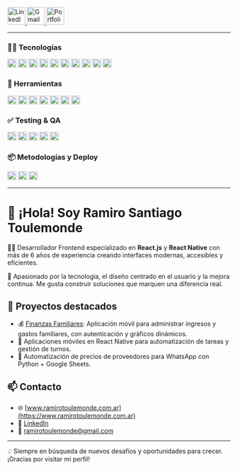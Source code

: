 <p>
  <a href="https://www.linkedin.com/in/ramirotoulemonde/" target="_blank">
    <img height="40" src="https://img.shields.io/badge/LinkedIn-0077B5?style=for-the-badge&logo=linkedin&logoColor=white" alt="LinkedIn Badge"/>
  </a>
  <a href="mailto:ramirotoulemonde@gmail.com">
    <img height="40" src="https://img.shields.io/badge/Gmail-D14836?style=for-the-badge&logo=gmail&logoColor=white" alt="Gmail Badge"/>
  </a>
  <a href="https://www.ramirotoulemonde.com.ar" target="_blank">
    <img height="40" src="https://img.shields.io/badge/Portfolio-000?style=for-the-badge&logo=vercel&logoColor=white" alt="Portfolio Badge"/>
  </a>
</p>

---

### 🧑‍💻 Tecnologías
<p>
  <img height="20" src="https://img.shields.io/badge/React_JS-61DAFB?style=for-the-badge&logo=react&logoColor=black" />
  <img height="20" src="https://img.shields.io/badge/React_Native-61DAFB?style=for-the-badge&logo=react&logoColor=black" />
  <img height="20" src="https://img.shields.io/badge/JavaScript-F7DF1E?style=for-the-badge&logo=javascript&logoColor=black" />
  <img height="20" src="https://img.shields.io/badge/TypeScript-3178C6?style=for-the-badge&logo=typescript&logoColor=white" />
  <img height="20" src="https://img.shields.io/badge/CSS3-1572B6?style=for-the-badge&logo=css3&logoColor=white" />
  <img height="20" src="https://img.shields.io/badge/Sass-CC6699?style=for-the-badge&logo=sass&logoColor=white" />
  <img height="20" src="https://img.shields.io/badge/Styled_Components-DB7093?style=for-the-badge&logo=styled-components&logoColor=white" />
  <img height="20" src="https://img.shields.io/badge/Material_UI-0081CB?style=for-the-badge&logo=mui&logoColor=white" />
  <img height="20" src="https://img.shields.io/badge/Tailwind_CSS-06B6D4?style=for-the-badge&logo=tailwindcss&logoColor=white" />
  <img height="20" src="https://img.shields.io/badge/Chakra_UI-319795?style=for-the-badge&logo=chakraui&logoColor=white" />
</p>

### 🧰 Herramientas
<p>
  <img height="20" src="https://img.shields.io/badge/GitHub-181717?style=for-the-badge&logo=github&logoColor=white" />
  <img height="20" src="https://img.shields.io/badge/Figma-F24E1E?style=for-the-badge&logo=figma&logoColor=white" />
  <img height="20" src="https://img.shields.io/badge/Postman-FF6C37?style=for-the-badge&logo=postman&logoColor=white" />
  <img height="20" src="https://img.shields.io/badge/Supabase-3ECF8E?style=for-the-badge&logo=supabase&logoColor=white" />
  <img height="20" src="https://img.shields.io/badge/Firebase-FFCA28?style=for-the-badge&logo=firebase&logoColor=black" />
  <img height="20" src="https://img.shields.io/badge/Jira-0052CC?style=for-the-badge&logo=jira&logoColor=white" />
  <img height="20" src="https://img.shields.io/badge/Atlassian-0052CC?style=for-the-badge&logo=atlassian&logoColor=white" />
</p>

### ✅ Testing & QA
<p>
  <img height="20" src="https://img.shields.io/badge/Jest-C21325?style=for-the-badge&logo=jest&logoColor=white" />
  <img height="20" src="https://img.shields.io/badge/React_Testing_Library-E33332?style=for-the-badge&logo=testing-library&logoColor=white" />
  <img height="20" src="https://img.shields.io/badge/Storybook-FF4785?style=for-the-badge&logo=storybook&logoColor=white" />
  <img height="20" src="https://img.shields.io/badge/Selenium-43B02A?style=for-the-badge&logo=selenium&logoColor=white" />
  <img height="20" src="https://img.shields.io/badge/QA_Manual_Testing-FF6B6B?style=for-the-badge&logo=airtable&logoColor=white" />
</p>

### 📦 Metodologías y Deploy
<p>
  <img height="20" src="https://img.shields.io/badge/Scrum-6DB33F?style=for-the-badge&logo=scrumalliance&logoColor=white" />
  <img height="20" src="https://img.shields.io/badge/Deploys_iOS-000000?style=for-the-badge&logo=apple&logoColor=white" />
  <img height="20" src="https://img.shields.io/badge/Deploys_Android-3DDC84?style=for-the-badge&logo=android&logoColor=white" />
</p>

---

# 👋 ¡Hola! Soy Ramiro Santiago Toulemonde

👨‍💻 Desarrollador Frontend especializado en **React.js** y **React Native** con más de 6 años de experiencia creando interfaces modernas, accesibles y eficientes.

🎯 Apasionado por la tecnología, el diseño centrado en el usuario y la mejora continua. Me gusta construir soluciones que marquen una diferencia real.

## 🚀 Proyectos destacados

- 💰 [Finanzas Familiares](https://github.com/ramirotule/finanzas-familiares): Aplicación móvil para administrar ingresos y gastos familiares, con autenticación y gráficos dinámicos.
- 📱 Aplicaciones móviles en React Native para automatización de tareas y gestión de turnos.
- 🛒 Automatización de precios de proveedores para WhatsApp con Python + Google Sheets.

## 📫 Contacto

- 🌐 [www.ramirotoulemonde.com.ar](https://www.ramirotoulemonde.com.ar)
- 💼 [LinkedIn](https://www.linkedin.com/in/ramirotoulemonde/)
- 📧 ramirotoulemonde@gmail.com

---

💡 Siempre en búsqueda de nuevos desafíos y oportunidades para crecer. ¡Gracias por visitar mi perfil!
